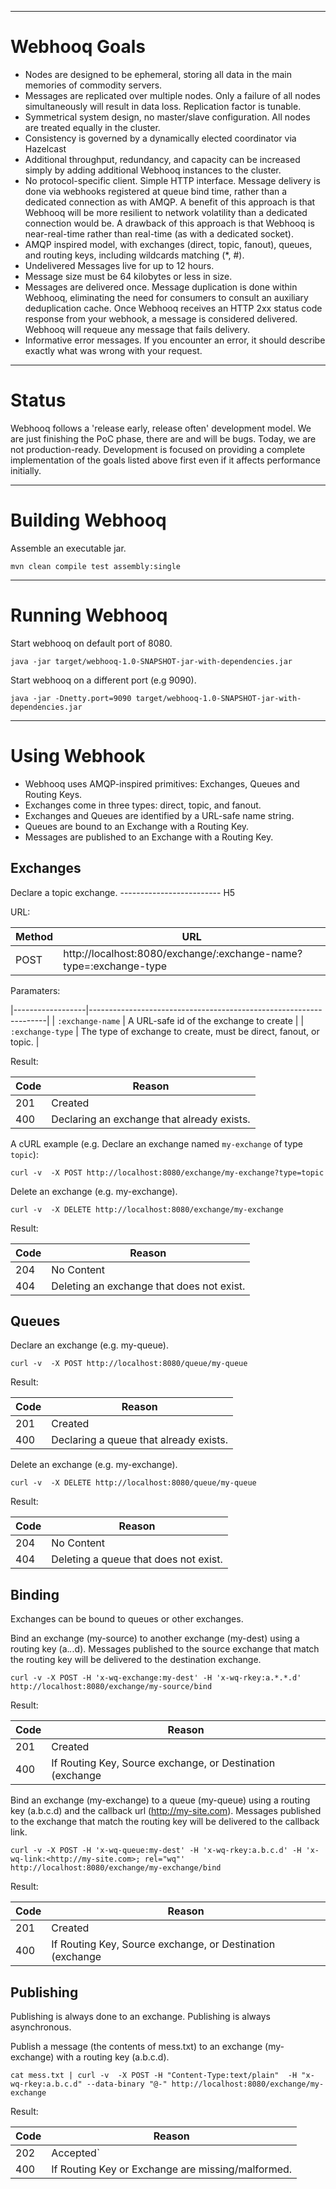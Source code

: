 *************
Webhooq Goals
=============
   *   Nodes are designed to be ephemeral, storing all data in the main memories of commodity servers.
   *   Messages are replicated over multiple nodes. Only a failure of all nodes simultaneously will result in data loss. Replication factor is tunable.
   *   Symmetrical system design, no master/slave configuration. All nodes are treated equally in the cluster.
   *   Consistency is governed by a dynamically elected coordinator via Hazelcast
   *   Additional throughput, redundancy, and capacity can be increased simply by adding additional Webhooq instances to the cluster.
   *   No protocol-specific client. Simple HTTP interface. Message delivery is done via webhooks registered at queue bind time, rather than a dedicated connection as with AMQP. A benefit of this approach is that Webhooq will be more resilient to network volatility than a dedicated connection would be. A drawback of this approach is that Webhooq is near-real-time rather than real-time (as with a dedicated socket).
   *   AMQP inspired model, with exchanges (direct, topic, fanout), queues, and routing keys, including wildcards matching (*, #).
   *   Undelivered Messages live for up to 12 hours.
   *   Message size must be 64 kilobytes or less in size.
   *   Messages are delivered once. Message duplication is done within Webhooq, eliminating the need for consumers to consult an auxiliary deduplication cache. Once Webhooq receives an HTTP 2xx status code response from your webhook, a message is considered delivered. Webhooq will requeue any message that fails delivery.
   *   Informative error messages. If you encounter an error, it should describe exactly what was wrong with your request.



******
Status
======
Webhooq follows a 'release early, release often' development model. We are just finishing the PoC phase, there are and will be bugs. Today, we are not production-ready.
Development is focused on providing a complete implementation of the goals listed above first even if it affects performance initially.



****************
Building Webhooq
================
Assemble an executable jar.
```
mvn clean compile test assembly:single
```



***************
Running Webhooq
===============
Start webhooq on default port of 8080.

```
java -jar target/webhooq-1.0-SNAPSHOT-jar-with-dependencies.jar
```


Start webhooq on a different port (e.g 9090).
```
java -jar -Dnetty.port=9090 target/webhooq-1.0-SNAPSHOT-jar-with-dependencies.jar
```



*************
Using Webhook
=============
   *   Webhooq uses AMQP-inspired primitives: Exchanges, Queues and Routing Keys.
   *   Exchanges come in three types: direct, topic, and fanout.
   *   Exchanges and Queues are identified by a URL-safe name string.
   *   Queues are bound to an Exchange with a Routing Key.
   *   Messages are published to an Exchange with a Routing Key.


Exchanges
---------

Declare a topic exchange.
------------------------- H5

URL:

| Method | URL                                                               |
|--------|-------------------------------------------------------------------|
|  POST  | http://localhost:8080/exchange/:exchange-name?type=:exchange-type |

Paramaters:

|------------------|-------------------------------------------------------------------|
| `:exchange-name` | A URL-safe id of the exchange to create                           |
| `:exchange-type` | The type of exchange to create, must be direct, fanout, or topic. |


Result:

| Code | Reason                                     |
|------|--------------------------------------------|
|  201 | Created                                    |
|  400 | Declaring an exchange that already exists. |

A cURL example (e.g. Declare an exchange named `my-exchange` of type `topic`):
```
curl -v  -X POST http://localhost:8080/exchange/my-exchange?type=topic
```


Delete an exchange (e.g. my-exchange).
```
curl -v  -X DELETE http://localhost:8080/exchange/my-exchange
```
Result:

| Code | Reason                                    |
|------|-------------------------------------------|
|  204 | No Content                                |
|  404 | Deleting an exchange that does not exist. |


Queues
------
Declare an exchange (e.g. my-queue).
```
curl -v  -X POST http://localhost:8080/queue/my-queue
```
Result:

| Code | Reason                                 |
|------|----------------------------------------|
|  201 | Created                                |
|  400 | Declaring a queue that already exists. |

Delete an exchange (e.g. my-exchange).
```
curl -v  -X DELETE http://localhost:8080/queue/my-queue
```
Result:

| Code | Reason                                |
|------|---------------------------------------|
|  204 | No Content                            |
|  404 | Deleting a queue that does not exist. |


Binding
-------
Exchanges can be bound to queues or other exchanges.

Bind an exchange (my-source) to another exchange (my-dest) using a routing key (a.*.*.d). Messages published to the source exchange that match the routing key will be delivered to the destination exchange.
```
curl -v -X POST -H 'x-wq-exchange:my-dest' -H 'x-wq-rkey:a.*.*.d' http://localhost:8080/exchange/my-source/bind
```
Result:

| Code | Reason                                                                                             |
|------|----------------------------------------------------------------------------------------------------|
|  201 | Created                                                                                            |
|  400 | If Routing Key, Source exchange, or Destination (exchange| (queue & link))  are missing/malformed. |


Bind an exchange (my-exchange) to a queue (my-queue) using a routing key (a.b.c.d) and the callback url (http://my-site.com). Messages published to the exchange that match the routing key will be delivered to the callback link.
```
curl -v -X POST -H 'x-wq-queue:my-dest' -H 'x-wq-rkey:a.b.c.d' -H 'x-wq-link:<http://my-site.com>; rel="wq"' http://localhost:8080/exchange/my-exchange/bind
```
Result:

| Code | Reason                                                                                             |
|------|----------------------------------------------------------------------------------------------------|
|  201 | Created                                                                                            |
|  400 | If Routing Key, Source exchange, or Destination (exchange| (queue & link))  are missing/malformed. |


Publishing
----------
Publishing is always done to an exchange.
Publishing is always asynchronous.

Publish a message (the contents of mess.txt) to an exchange (my-exchange) with a routing key (a.b.c.d).
```
cat mess.txt | curl -v  -X POST -H "Content-Type:text/plain"  -H "x-wq-rkey:a.b.c.d" --data-binary "@-" http://localhost:8080/exchange/my-exchange
```
Result:

| Code | Reason                                            |
|------|---------------------------------------------------|
|  202 | Accepted`                                         |
|  400 | If Routing Key or Exchange are missing/malformed. |





